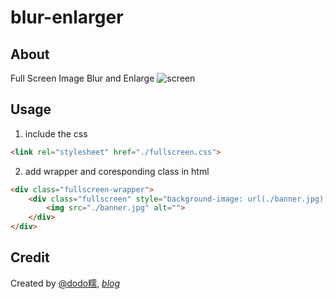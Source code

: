 # blur-enlarger

## About

Full Screen Image Blur and Enlarge
![screen](https://raw.githubusercontent.com/dodoroy/blur-enlarger/master/demo.png)

## Usage
1. include the css
```html
<link rel="stylesheet" href="./fullscreen.css">
```
2. add wrapper and coresponding class in html
```html
<div class="fullscreen-wrapper">
    <div class="fullscreen" style="background-image: url(./banner.jpg); ">
        <img src="./banner.jpg" alt="">
    </div>
</div>
```

## Credit
Created by [@dodo糯](http://weibo.com/dodoroy), *[blog](http://effy.me)*
